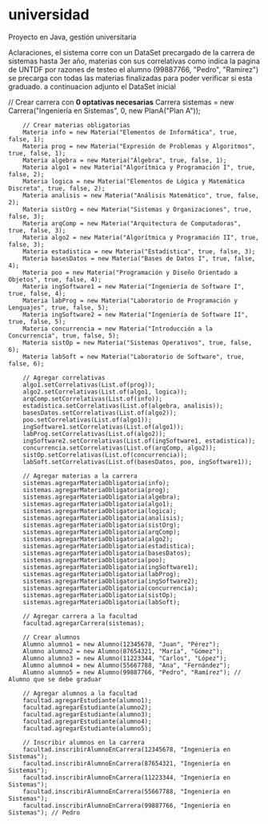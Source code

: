 # universidad
Proyecto en Java, gestión universitaria


Aclaraciones, el sistema corre con un DataSet precargado de la carrera de sistemas hasta 3er año, materias con sus correlativas como indica la pagina de UNTDF
por razones de testeo el alumno (99887766, "Pedro", "Ramírez") se precarga con todas las materias finalizadas para poder verificar si esta graduado.
a continuacion adjunto el DataSet inicial

// Crear carrera con **0 optativas necesarias**
        Carrera sistemas = new Carrera("Ingeniería en Sistemas", 0, new PlanA("Plan A"));

        // Crear materias obligatorias
        Materia info = new Materia("Elementos de Informática", true, false, 1);
        Materia prog = new Materia("Expresión de Problemas y Algoritmos", true, false, 1);
        Materia algebra = new Materia("Álgebra", true, false, 1);
        Materia algo1 = new Materia("Algorítmica y Programación I", true, false, 2);
        Materia logica = new Materia("Elementos de Lógica y Matemática Discreta", true, false, 2);
        Materia analisis = new Materia("Análisis Matemático", true, false, 2);
        Materia sistOrg = new Materia("Sistemas y Organizaciones", true, false, 3);
        Materia arqComp = new Materia("Arquitectura de Computadoras", true, false, 3);
        Materia algo2 = new Materia("Algorítmica y Programación II", true, false, 3);
        Materia estadistica = new Materia("Estadística", true, false, 3);
        Materia basesDatos = new Materia("Bases de Datos I", true, false, 4);
        Materia poo = new Materia("Programación y Diseño Orientado a Objetos", true, false, 4);
        Materia ingSoftware1 = new Materia("Ingeniería de Software I", true, false, 4);
        Materia labProg = new Materia("Laboratorio de Programación y Lenguajes", true, false, 5);
        Materia ingSoftware2 = new Materia("Ingeniería de Software II", true, false, 5);
        Materia concurrencia = new Materia("Introducción a la Concurrencia", true, false, 5);
        Materia sistOp = new Materia("Sistemas Operativos", true, false, 6);
        Materia labSoft = new Materia("Laboratorio de Software", true, false, 6);

        // Agregar correlativas
        algo1.setCorrelativas(List.of(prog));
        algo2.setCorrelativas(List.of(algo1, logica));
        arqComp.setCorrelativas(List.of(info));
        estadistica.setCorrelativas(List.of(algebra, analisis));
        basesDatos.setCorrelativas(List.of(algo2));
        poo.setCorrelativas(List.of(algo1));
        ingSoftware1.setCorrelativas(List.of(algo1));
        labProg.setCorrelativas(List.of(algo2));
        ingSoftware2.setCorrelativas(List.of(ingSoftware1, estadistica));
        concurrencia.setCorrelativas(List.of(arqComp, algo2));
        sistOp.setCorrelativas(List.of(concurrencia));
        labSoft.setCorrelativas(List.of(basesDatos, poo, ingSoftware1));

        // Agregar materias a la carrera
        sistemas.agregarMateriaObligatoria(info);
        sistemas.agregarMateriaObligatoria(prog);
        sistemas.agregarMateriaObligatoria(algebra);
        sistemas.agregarMateriaObligatoria(algo1);
        sistemas.agregarMateriaObligatoria(logica);
        sistemas.agregarMateriaObligatoria(analisis);
        sistemas.agregarMateriaObligatoria(sistOrg);
        sistemas.agregarMateriaObligatoria(arqComp);
        sistemas.agregarMateriaObligatoria(algo2);
        sistemas.agregarMateriaObligatoria(estadistica);
        sistemas.agregarMateriaObligatoria(basesDatos);
        sistemas.agregarMateriaObligatoria(poo);
        sistemas.agregarMateriaObligatoria(ingSoftware1);
        sistemas.agregarMateriaObligatoria(labProg);
        sistemas.agregarMateriaObligatoria(ingSoftware2);
        sistemas.agregarMateriaObligatoria(concurrencia);
        sistemas.agregarMateriaObligatoria(sistOp);
        sistemas.agregarMateriaObligatoria(labSoft);

        // Agregar carrera a la facultad
        facultad.agregarCarrera(sistemas);

        // Crear alumnos
        Alumno alumno1 = new Alumno(12345678, "Juan", "Pérez");
        Alumno alumno2 = new Alumno(87654321, "María", "Gómez");
        Alumno alumno3 = new Alumno(11223344, "Carlos", "López");
        Alumno alumno4 = new Alumno(55667788, "Ana", "Fernández");
        Alumno alumno5 = new Alumno(99887766, "Pedro", "Ramírez"); // Alumno que se debe graduar

        // Agregar alumnos a la facultad
        facultad.agregarEstudiante(alumno1);
        facultad.agregarEstudiante(alumno2);
        facultad.agregarEstudiante(alumno3);
        facultad.agregarEstudiante(alumno4);
        facultad.agregarEstudiante(alumno5);

        // Inscribir alumnos en la carrera
        facultad.inscribirAlumnoEnCarrera(12345678, "Ingeniería en Sistemas");
        facultad.inscribirAlumnoEnCarrera(87654321, "Ingeniería en Sistemas");
        facultad.inscribirAlumnoEnCarrera(11223344, "Ingeniería en Sistemas");
        facultad.inscribirAlumnoEnCarrera(55667788, "Ingeniería en Sistemas");
        facultad.inscribirAlumnoEnCarrera(99887766, "Ingeniería en Sistemas"); // Pedro
